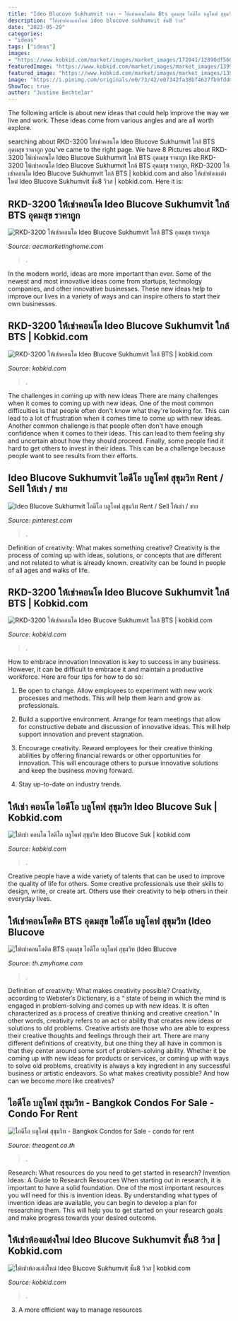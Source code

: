 ```yaml
---
title: "Ideo Blucove Sukhumvit ราคา ~ ให้เช่าคอนโดติด Bts อุดมสุข ไอดีโอ บลูโคฟ สุขุมวิท (ideo Blucove"
description: "ให้เช่าห้องแต่งใหม่ ideo blucove sukhumvit ชั้น8 วิวส"
date: "2023-05-29"
categories:
- "ideas"
tags: ["ideas"]
images:
- "https://www.kobkid.com/market/images/market_images/172041/12890df560aa075.jpg"
featuredImage: "https://www.kobkid.com/market/images/market_images/139998/f741bf28ba4a874.jpg"
featured_image: "https://www.kobkid.com/market/images/market_images/139998/f741bf28ba4a874.jpg"
image: "https://i.pinimg.com/originals/e0/73/42/e07342fa38bf4637fb9fdd08467855cd.jpg"
ShowToc: true
author: "Justine Bechtelar"
---
```



The following article is about new ideas that could help improve the way we live and work. These ideas come from various angles and are all worth explore.

	

		
searching about RKD-3200 ให้เช่าคอนโด Ideo Blucove Sukhumvit ใกล้ BTS อุดมสุข ราคาถูก you've came to the right page. We have 8 Pictures about RKD-3200 ให้เช่าคอนโด Ideo Blucove Sukhumvit ใกล้ BTS อุดมสุข ราคาถูก like RKD-3200 ให้เช่าคอนโด Ideo Blucove Sukhumvit ใกล้ BTS อุดมสุข ราคาถูก, RKD-3200 ให้เช่าคอนโด Ideo Blucove Sukhumvit ใกล้ BTS | kobkid.com and also ให้เช่าห้องแต่งใหม่ Ideo Blucove Sukhumvit ชั้น8 วิวส | kobkid.com. Here it is:
		
    
## RKD-3200 ให้เช่าคอนโด Ideo Blucove Sukhumvit ใกล้ BTS อุดมสุข ราคาถูก

<img loading=lazy src="https://www.aecmarketinghome.com/uploads/houses/2020/12/18/ixc1608259065.jpg" onerror="this.onerror=null;this.src='https://tse2.mm.bing.net/th?id=OIP.CwBzm-y_CH8zh3AfL5qkwwHaFj&amp;pid=15.1';" alt="RKD-3200 ให้เช่าคอนโด Ideo Blucove Sukhumvit ใกล้ BTS อุดมสุข ราคาถูก">

_Source: aecmarketinghome.com_

>. 

	

In the modern world, ideas are more important than ever. Some of the newest and most innovative ideas come from startups, technology companies, and other innovative businesses. These new ideas help to improve our lives in a variety of ways and can inspire others to start their own businesses.

    
## RKD-3200 ให้เช่าคอนโด Ideo Blucove Sukhumvit ใกล้ BTS | Kobkid.com

<img loading=lazy src="https://www.kobkid.com/market/images/market_images/168435/52e2c74529aa222.jpg" onerror="this.onerror=null;this.src='https://tse2.mm.bing.net/th?id=OIP.FG-RPxB-aJ1QdIaC797rDwHaJ4&amp;pid=15.1';" alt="RKD-3200 ให้เช่าคอนโด Ideo Blucove Sukhumvit ใกล้ BTS | kobkid.com">

_Source: kobkid.com_

>. 

	

The challenges in coming up with new ideas
There are many challenges when it comes to coming up with new ideas. One of the most common difficulties is that people often don't know what they're looking for. This can lead to a lot of frustration when it comes time to come up with new ideas. Another common challenge is that people often don't have enough confidence when it comes to their ideas. This can lead to them feeling shy and uncertain about how they should proceed. Finally, some people find it hard to get others to invest in their ideas. This can be a challenge because people want to see results from their efforts.

    
## Ideo Blucove Sukhumvit ไอดีโอ บลูโคฟ สุขุมวิท Rent / Sell ให้เช่า / ขาย

<img loading=lazy src="https://i.pinimg.com/originals/e0/73/42/e07342fa38bf4637fb9fdd08467855cd.jpg" onerror="this.onerror=null;this.src='https://tse2.mm.bing.net/th?id=OIP.LHBNVCDqq1zWl5GTlacfzQHaFj&amp;pid=15.1';" alt="Ideo Blucove Sukhumvit ไอดีโอ บลูโคฟ สุขุมวิท Rent / Sell ให้เช่า / ขาย">

_Source: pinterest.com_

>. 

	

Definition of creativity: What makes something creative?
Creativity is the process of coming up with ideas, solutions, or concepts that are different and not related to what is already known. creativity can be found in people of all ages and walks of life.

    
## RKD-3200 ให้เช่าคอนโด Ideo Blucove Sukhumvit ใกล้ BTS | Kobkid.com

<img loading=lazy src="https://www.kobkid.com/market/images/market_images/172041/12890df560aa075.jpg" onerror="this.onerror=null;this.src='https://tse4.mm.bing.net/th?id=OIP.dJYW02-Vir307xnIWWNUTgHaJ4&amp;pid=15.1';" alt="RKD-3200 ให้เช่าคอนโด Ideo Blucove Sukhumvit ใกล้ BTS | kobkid.com">

_Source: kobkid.com_

>. 

	

How to embrace innovation
Innovation is key to success in any business. However, it can be difficult to embrace it and maintain a productive workforce. Here are four tips for how to do so:
1) Be open to change. Allow employees to experiment with new work processes and methods. This will help them learn and grow as professionals.

2) Build a supportive environment. Arrange for team meetings that allow for constructive debate and discussion of innovative ideas. This will help support innovation and prevent stagnation.

3) Encourage creativity. Reward employees for their creative thinking abilities by offering financial rewards or other opportunities for innovation. This will encourage others to pursue innovative solutions and keep the business moving forward.

4) Stay up-to-date on industry trends.

    
## ให้เช่า คอนโด ไอดีโอ บลูโคฟ สุขุมวิท Ideo Blucove Suk | Kobkid.com

<img loading=lazy src="https://www.kobkid.com/market/images/market_images/139998/f741bf28ba4a874.jpg" onerror="this.onerror=null;this.src='https://tse2.mm.bing.net/th?id=OIP.26fyvz6MfsQbEh6v79xyBAHaFj&amp;pid=15.1';" alt="ให้เช่า คอนโด ไอดีโอ บลูโคฟ สุขุมวิท Ideo Blucove Suk | kobkid.com">

_Source: kobkid.com_

>. 

	

Creative people have a wide variety of talents that can be used to improve the quality of life for others. Some creative professionals use their skills to design, write, or create art. Others use their creativity to help others in their everyday lives.

    
## ให้เช่าคอนโดติด BTS อุดมสุข ไอดีโอ บลูโคฟ สุขุมวิท (Ideo Blucove

<img loading=lazy src="https://zmyhome.com/userImg/P289/15289/57c7f213b77f7.jpg" onerror="this.onerror=null;this.src='https://tse2.mm.bing.net/th?id=OIP.a_Hv-qZkiFdbkKAh9omD7gHaE8&amp;pid=15.1';" alt="ให้เช่าคอนโดติด BTS อุดมสุข ไอดีโอ บลูโคฟ สุขุมวิท (Ideo Blucove">

_Source: th.zmyhome.com_

>. 

	

Definition of creativity: What makes creativity possible?
Creativity, according to Webster’s Dictionary, is a “ state of being in which the mind is engaged in problem-solving and comes up with new ideas. It is often characterized as a process of creative thinking and creative creation.” In other words, creativity refers to an act or ability that creates new ideas or solutions to old problems. Creative artists are those who are able to express their creative thoughts and feelings through their art.
There are many different definitions of creativity, but one thing they all have in common is that they center around some sort of problem-solving ability. Whether it be coming up with new ideas for products or services, or coming up with ways to solve old problems, creativity is always a key ingredient in any successful business or artistic endeavors. So what makes creativity possible? And how can we become more like creatives?

    
## ไอดีโอ บลูโคฟ สุขุมวิท - Bangkok Condos For Sale - Condo For Rent

<img loading=lazy src="http://www.theagent.co.th/detail/property/ag-t009r1253/more/img_5214.jpg" onerror="this.onerror=null;this.src='https://tse2.mm.bing.net/th?id=OIP.zHdN1lAQOboxJG_2c9iDVQHaIj&amp;pid=15.1';" alt="ไอดีโอ บลูโคฟ สุขุมวิท - Bangkok Condos for Sale - condo for rent">

_Source: theagent.co.th_

>. 

	

Research: What resources do you need to get started in research?
Invention Ideas: A Guide to Research Resources
When starting out in research, it is important to have a solid foundation. One of the most important resources you will need for this is invention ideas. By understanding what types of invention ideas are available, you can begin to develop a plan for researching them. This will help you to get started on your research goals and make progress towards your desired outcome.

    
## ให้เช่าห้องแต่งใหม่ Ideo Blucove Sukhumvit ชั้น8 วิวส | Kobkid.com

<img loading=lazy src="https://www.kobkid.com/market/images/market_images/144410/1484c4a76be1373.jpg" onerror="this.onerror=null;this.src='https://tse1.mm.bing.net/th?id=OIP._BcDOV-EfrizavyFA7nUFwHaFj&amp;pid=15.1';" alt="ให้เช่าห้องแต่งใหม่ Ideo Blucove Sukhumvit ชั้น8 วิวส | kobkid.com">

_Source: kobkid.com_

>. 

	

3. A more efficient way to manage resources

